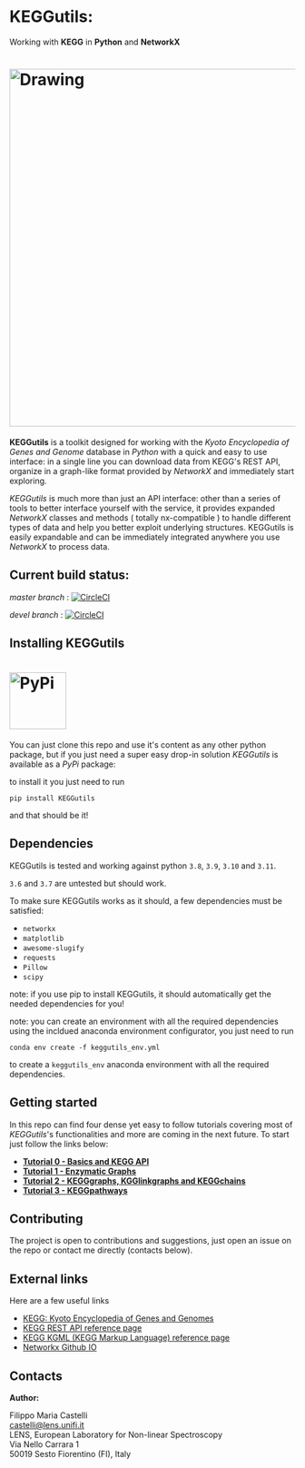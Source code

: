 # KEGGutils:
Working with **KEGG** in **Python** and **NetworkX**
# <img src="/img/logo_cut.png" alt="Drawing" width = "630"></img>



**KEGGutils** is a toolkit designed for working with the *Kyoto Encyclopedia of Genes and Genome* database in *Python* with a quick and easy to use interface: in a single line you can download data from KEGG's REST API, organize in a graph-like format provided by *NetworkX* and immediately start exploring.

*KEGGutils* is much more than just an API interface: other than a series of tools to better interface yourself with the service, it provides expanded *NetworkX* classes and methods ( totally nx-compatible ) to handle different types of data and help you better exploit underlying structures. 
KEGGutils is easily expandable and can be immediately integrated anywhere you use *NetworkX* to process data.

## Current build status:

*master branch* : [![CircleCI](https://circleci.com/gh/filippocastelli/KEGGutils.svg?style=shield)](https://circleci.com/gh/filippocastelli/KEGGutils)

*devel branch* : [![CircleCI](https://circleci.com/gh/filippocastelli/KEGGutils/tree/devel.svg?style=shield)](https://circleci.com/gh/filippocastelli/KEGGutils/tree/devel)

## Installing KEGGutils
# <a href="https://pypi.org/"><img alt = PyPi src="https://pypi.org/static/images/logo-large.72ad8bf1.svg" height="100"></img></a>

You can just clone this repo and use it's content as any other python package, but if you just need a super easy drop-in solution *KEGGutils* is available as a *PyPi* package:

to install it you just need to run

`pip install KEGGutils`
 
 and that should be it!
 
## Dependencies
KEGGutils is tested and working against python `3.8`, `3.9`, `3.10` and `3.11`.

`3.6` and `3.7` are untested but should work.

To make sure KEGGutils works as it should, a few dependencies must be satisfied:
- `networkx`
- `matplotlib`
- `awesome-slugify`
- `requests`
- `Pillow`
- `scipy`

note: if you use pip to install KEGGutils, it should automatically get the needed dependencies for you!

note: you can create an environment with all the required dependencies using the incldued anaconda environment configurator, you just need to run

`conda env create -f keggutils_env.yml` 

to create a `keggutils_env` anaconda environment with all the required dependencies.

## Getting started

In this repo can find four dense yet easy to follow tutorials covering most of *KEGGutils*'s functionalities and more are coming in the next future.
To start just follow the links below: 
- [**Tutorial 0 - Basics and KEGG API**](https://github.com/filippocastelli/KEGGutils/blob/dev/tutorials/Tutorial%200%20-%20Basics%20and%20KEGG%20API.ipynb)
- [**Tutorial 1 - Enzymatic Graphs**](https://github.com/filippocastelli/KEGGutils/blob/dev/tutorials/Tutorial%201%20-%20EnzymeGraphs.ipynb)
- [**Tutorial 2 - KEGGgraphs, KGGlinkgraphs and KEGGchains**](https://github.com/filippocastelli/KEGGutils/blob/dev/tutorials/Tutorial%202%20-%20KEGGgraphs%2C%20KGGlinkgraphs%20and%20KEGGchains.ipynb)
- [**Tutorial 3 - KEGGpathways**](https://github.com/filippocastelli/KEGGutils/blob/dev/tutorials/Tutorial%203%20-%20KEGGpathways.ipynb)


## Contributing

The project is open to contributions and suggestions, just open an issue on the repo or contact me directly (contacts below).

## External links

Here are a few useful links
- [KEGG: Kyoto Encyclopedia of Genes and Genomes](https://www.kegg.jp/)
- [KEGG REST API reference page](https://www.kegg.jp/kegg/rest/keggapi.html)
- [KEGG KGML (KEGG Markup Language) reference page](https://www.kegg.jp/kegg/xml/)
- [Networkx Github IO](https://networkx.github.io/)



## Contacts

**Author:**

Filippo Maria Castelli  
castelli@lens.unifi.it  
LENS, European Laboratory for Non-linear Spectroscopy  
Via Nello Carrara 1  
50019 Sesto Fiorentino (FI), Italy


